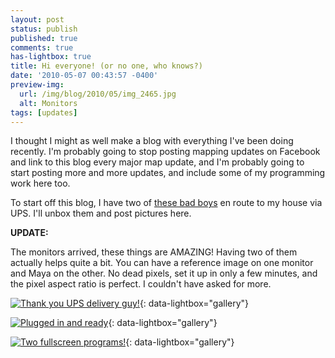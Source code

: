 ```yaml
---
layout: post
status: publish
published: true
comments: true
has-lightbox: true
title: Hi everyone! (or no one, who knows?)
date: '2010-05-07 00:43:57 -0400'
preview-img:
  url: /img/blog/2010/05/img_2465.jpg
  alt: Monitors
tags: [updates]
---
```


I thought I might as well make a blog with everything I've been doing
recently. I'm probably going to stop posting mapping updates on Facebook and
link to this blog every major map update, and I'm probably going to start
posting more and more updates, and include some of my programming work here
too.

To start off this blog, I have two of [these bad boys][1] en route to my house
via UPS. I'll unbox them and post pictures here.

**UPDATE:**

The monitors arrived, these things are AMAZING! Having two of them actually
helps quite a bit. You can have a reference image on one monitor and Maya on
the other. No dead pixels, set it up in only a few minutes, and the pixel
aspect ratio is perfect. I couldn't have asked for more.

[![][2]][2]{: data-lightbox="gallery"}


[![][3]][3]{: data-lightbox="gallery"}


[![][4]][4]{: data-lightbox="gallery"}

[1]: http://www.newegg.com/Product/Product.aspx?Item=N82E16824236052
[2]: /img/blog/2010/05/img_2459.jpg "Thank you UPS delivery guy!"
[3]: /img/blog/2010/05/img_2464.jpg "Plugged in and ready"
[4]: /img/blog/2010/05/img_2465.jpg "Two fullscreen programs!"